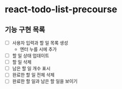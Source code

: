 # react-todo-list-precourse

## 기능 구현 목록

- [ ] 사용자 입력과 할 일 목록 생성
  - 엔터 누를 시에 추가
- [ ] 할 일 상태 업데이트
- [ ] 할 일 삭제
- [ ] 남은 할 일 개수 표시
- [ ] 완료한 할 일 전체 삭제
- [ ] 완료한 할 일과 남은 할 일을 보이기
